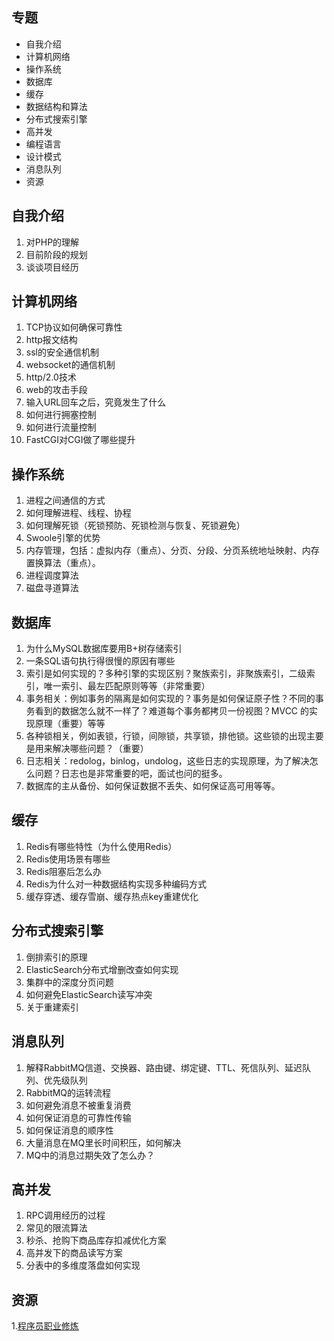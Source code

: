 ## 专题
- 自我介绍
- 计算机网络
- 操作系统
- 数据库
- 缓存
- 数据结构和算法
- 分布式搜索引擎
- 高并发
- 编程语言
- 设计模式
- 消息队列
- 资源

## 自我介绍

1. 对PHP的理解
2. 目前阶段的规划
3. 谈谈项目经历

## 计算机网络

1. TCP协议如何确保可靠性
2. http报文结构
3. ssl的安全通信机制
4. websocket的通信机制
5. http/2.0技术
6. web的攻击手段
7. 输入URL回车之后，究竟发生了什么
7. 如何进行拥塞控制
7. 如何进行流量控制
10. FastCGI对CGI做了哪些提升

## 操作系统
1. 进程之间通信的方式
2. 如何理解进程、线程、协程
3. 如何理解死锁（死锁预防、死锁检测与恢复、死锁避免）
4. Swoole引擎的优势
5. 内存管理，包括：虚拟内存（重点）、分页、分段、分⻚系统地址映射、内存置换算法（重点）。
6. 进程调度算法
7. 磁盘寻道算法

## 数据库

1. 为什么MySQL数据库要用B+树存储索引
2. 一条SQL语句执行得很慢的原因有哪些
3. 索引是如何实现的？多种引擎的实现区别？聚族索引，⾮聚族索引，⼆级索引，唯⼀索引、最左匹配原则等等（⾮常重要）
4. 事务相关：例如事务的隔离是如何实现的？事务是如何保证原⼦性？不同的事务看到的数据怎么就不⼀样了？难道每个事务都拷⻉⼀份视图？MVCC 的实现原理（重要）等等
5. 各种锁相关，例如表锁，⾏锁，间隙锁，共享锁，排他锁。这些锁的出现主要是⽤来解决哪些问题？（重要）
6. ⽇志相关：redolog，binlog，undolog，这些⽇志的实现原理，为了解决怎么问题？⽇志也是⾮常重要的吧，⾯试也问的挺多。
7. 数据库的主从备份、如何保证数据不丢失、如何保证⾼可⽤等等。

## 缓存

1. Redis有哪些特性（为什么使用Redis）
2. Redis使用场景有哪些
3. Redis阻塞后怎么办
4. Redis为什么对一种数据结构实现多种编码方式
5. 缓存穿透、缓存雪崩、缓存热点key重建优化

## 分布式搜索引擎
1. 倒排索引的原理
2. ElasticSearch分布式增删改查如何实现
3. 集群中的深度分页问题
3. 如何避免ElasticSearch读写冲突
4. 关于重建索引

## 消息队列
1. 解释RabbitMQ信道、交换器、路由键、绑定键、TTL、死信队列、延迟队列、优先级队列
2. RabbitMQ的运转流程
3. 如何避免消息不被重复消费
4. 如何保证消息的可靠性传输
5. 如何保证消息的顺序性
6. 大量消息在MQ里长时间积压，如何解决
7. MQ中的消息过期失效了怎么办？

## 高并发

1. RPC调用经历的过程
2. 常见的限流算法
3. 秒杀、抢购下商品库存扣减优化方案
4. 高并发下的商品读写方案
5. 分表中的多维度落盘如何实现

## 资源
1.[程序员职业修炼](https://awesome-programming-books.github.io/)